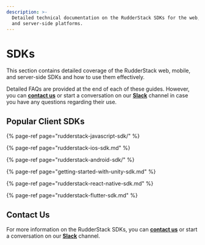 ```yaml
---
description: >-
  Detailed technical documentation on the RudderStack SDKs for the web, mobile,
  and server-side platforms.
---
```


# SDKs

This section contains detailed coverage of the RudderStack web, mobile, and server-side SDKs and how to use them effectively. 

Detailed FAQs are provided at the end of each of these guides. However, you can [**contact us**](mailto:%20docs@rudderstack.com) or start a conversation on our [**Slack**](https://resources.rudderstack.com/join-rudderstack-slack) channel in case you have any questions regarding their use.

## Popular Client SDKs

{% page-ref page="rudderstack-javascript-sdk/" %}

{% page-ref page="rudderstack-ios-sdk.md" %}

{% page-ref page="rudderstack-android-sdk/" %}

{% page-ref page="getting-started-with-unity-sdk.md" %}

{% page-ref page="rudderstack-react-native-sdk.md" %}

{% page-ref page="rudderstack-flutter-sdk.md" %}

## Contact Us

For more information on the RudderStack SDKs, you can [**contact us**](mailto:%20contact@rudderstack.com) or start a conversation on our [**Slack**](https://resources.rudderstack.com/join-rudderstack-slack) channel.


